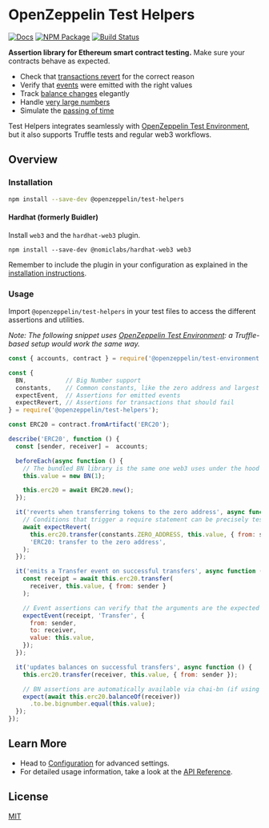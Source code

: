 # OpenZeppelin Test Helpers

[![Docs](https://img.shields.io/badge/docs-%F0%9F%93%84-blue)](https://docs.openzeppelin.com/test-helpers)
[![NPM Package](https://img.shields.io/npm/v/@openzeppelin/test-helpers.svg)](https://www.npmjs.org/package/@openzeppelin/test-helpers)
[![Build Status](https://travis-ci.com/OpenZeppelin/openzeppelin-test-helpers.svg?branch=master)](https://travis-ci.com/OpenZeppelin/openzeppelin-test-helpers)

**Assertion library for Ethereum smart contract testing.** Make sure your contracts behave as expected.

 * Check that [transactions revert](https://docs.openzeppelin.com/test-helpers/api#expect-revert) for the correct reason
 * Verify that [events](https://docs.openzeppelin.com/test-helpers/api#expect-event) were emitted with the right values
 * Track [balance changes](https://docs.openzeppelin.com/test-helpers/api#balance) elegantly
 * Handle [very large numbers](https://docs.openzeppelin.com/test-helpers/api#bn)
 * Simulate the [passing of time](https://docs.openzeppelin.com/test-helpers/api#time)

Test Helpers integrates seamlessly with [OpenZeppelin Test Environment](https://docs.openzeppelin.com/test-environment), but it also supports Truffle tests and regular web3 workflows.

## Overview

### Installation

```bash
npm install --save-dev @openzeppelin/test-helpers
```

#### Hardhat (formerly Buidler)

Install `web3` and the `hardhat-web3` plugin.

```
npm install --save-dev @nomiclabs/hardhat-web3 web3
```

Remember to include the plugin in your configuration as explained in the [installation instructions](https://hardhat.org/plugins/nomiclabs-hardhat-web3.html#installation).

### Usage

Import `@openzeppelin/test-helpers` in your test files to access the different assertions and utilities.

_Note: The following snippet uses [OpenZeppelin Test Environment](https://docs.openzeppelin.com/test-environment): a Truffle-based setup would work the same way._

```javascript
const { accounts, contract } = require('@openzeppelin/test-environment');

const {
  BN,           // Big Number support
  constants,    // Common constants, like the zero address and largest integers
  expectEvent,  // Assertions for emitted events
  expectRevert, // Assertions for transactions that should fail
} = require('@openzeppelin/test-helpers');

const ERC20 = contract.fromArtifact('ERC20');

describe('ERC20', function () {
  const [sender, receiver] =  accounts;

  beforeEach(async function () {
    // The bundled BN library is the same one web3 uses under the hood
    this.value = new BN(1);

    this.erc20 = await ERC20.new();
  });

  it('reverts when transferring tokens to the zero address', async function () {
    // Conditions that trigger a require statement can be precisely tested
    await expectRevert(
      this.erc20.transfer(constants.ZERO_ADDRESS, this.value, { from: sender }),
      'ERC20: transfer to the zero address',
    );
  });

  it('emits a Transfer event on successful transfers', async function () {
    const receipt = await this.erc20.transfer(
      receiver, this.value, { from: sender }
    );

    // Event assertions can verify that the arguments are the expected ones
    expectEvent(receipt, 'Transfer', {
      from: sender,
      to: receiver,
      value: this.value,
    });
  });

  it('updates balances on successful transfers', async function () {
    this.erc20.transfer(receiver, this.value, { from: sender });

    // BN assertions are automatically available via chai-bn (if using Chai)
    expect(await this.erc20.balanceOf(receiver))
      .to.be.bignumber.equal(this.value);
  });
});
```

## Learn More

* Head to [Configuration](https://docs.openzeppelin.com/test-helpers/configuration) for advanced settings.
* For detailed usage information, take a look at the [API Reference](https://docs.openzeppelin.com/test-helpers/api).


## License

[MIT](LICENSE)

